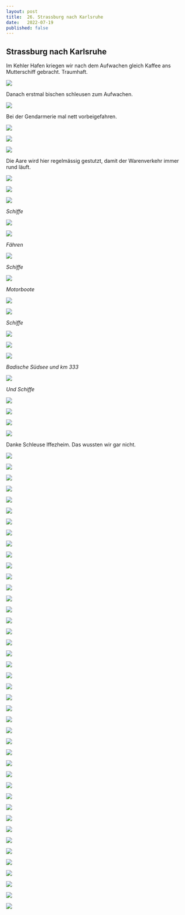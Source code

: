 ```yaml
---
layout: post
title:  26. Strassburg nach Karlsruhe
date:   2022-07-19
published: false
---
```


##   Strassburg nach Karlsruhe ##

Im Kehler Hafen kriegen wir nach dem Aufwachen gleich Kaffee ans Mutterschiff gebracht.
Traumhaft.

![](/img/20220719__ms_res_karlsruhe_0.jpg)

Danach erstmal bischen schleusen zum Aufwachen.

![](/img/20220719__ms_res_karlsruhe_1.jpg)

Bei der Gendarmerie mal nett vorbeigefahren.

![](/img/20220719__ms_res_karlsruhe_2.jpg)

![](/img/20220719__ms_res_karlsruhe_3.jpg)

![](/img/20220719__ms_res_karlsruhe_4.jpg)

Die Aare wird hier regelmässig gestutzt, damit der Warenverkehr immer rund läuft.

![](/img/20220719__ms_res_karlsruhe_5.jpg)

![](/img/20220719__ms_res_karlsruhe_6.jpg)

![](/img/20220719__ms_res_karlsruhe_7.jpg)

*Schiffe*

![](/img/20220719__ms_res_karlsruhe_8.jpg)

![](/img/20220719__ms_res_karlsruhe_9.jpg)

*Fähren*

![](/img/20220719__ms_res_karlsruhe_10.jpg)

*Schiffe*

![](/img/20220719__ms_res_karlsruhe_11.jpg)

*Motorboote*

![](/img/20220719__ms_res_karlsruhe_12.jpg)

![](/img/20220719__ms_res_karlsruhe_13.jpg)

*Schiffe*

![](/img/20220719__ms_res_karlsruhe_15.jpg)

![](/img/20220719__ms_res_karlsruhe_17.jpg)

![](/img/20220719__ms_res_karlsruhe_16.jpg)

*Badische Südsee und km 333*

![](/img/20220719__ms_res_karlsruhe_18.jpg)

*Und Schiffe*

![](/img/20220719__ms_res_karlsruhe_19.jpg)

![](/img/20220719__ms_res_karlsruhe_20.jpg)

![](/img/20220719__ms_res_karlsruhe_21.jpg)

![](/img/20220719__ms_res_karlsruhe_22.jpg)

Danke Schleuse Iffezheim. Das wussten wir gar nicht.

![](/img/20220719__ms_res_karlsruhe_23.jpg)

![](/img/20220719__ms_res_karlsruhe_24.jpg)

![](/img/20220719__ms_res_karlsruhe_25.jpg)

![](/img/20220719__ms_res_karlsruhe_26.jpg)

![](/img/20220719__ms_res_karlsruhe_27.jpg)

![](/img/20220719__ms_res_karlsruhe_28.jpg)

![](/img/20220719__ms_res_karlsruhe_29.jpg)

![](/img/20220719__ms_res_karlsruhe_30.jpg)

![](/img/20220719__ms_res_karlsruhe_31.jpg)

![](/img/20220719__ms_res_karlsruhe_32.jpg)

![](/img/20220719__ms_res_karlsruhe_33.jpg)

![](/img/20220719__ms_res_karlsruhe_33.jpg)

![](/img/20220719__ms_res_karlsruhe_33.jpg)

![](/img/20220719__ms_res_karlsruhe_25.jpg)

![](/img/20220719__ms_res_karlsruhe_26.jpg)

![](/img/20220719__ms_res_karlsruhe_27.jpg)

![](/img/20220719__ms_res_karlsruhe_28.jpg)

![](/img/20220719__ms_res_karlsruhe_29.jpg)

![](/img/20220719__ms_res_karlsruhe_30.jpg)

![](/img/20220719__ms_res_karlsruhe_31.jpg)

![](/img/20220719__ms_res_karlsruhe_32.jpg)

![](/img/20220719__ms_res_karlsruhe_33.jpg)

![](/img/20220719__ms_res_karlsruhe_33.jpg)

![](/img/20220719__ms_res_karlsruhe_33.jpg)

![](/img/20220719__ms_res_karlsruhe_28.jpg)

![](/img/20220719__ms_res_karlsruhe_29.jpg)

![](/img/20220719__ms_res_karlsruhe_30.jpg)

![](/img/20220719__ms_res_karlsruhe_31.jpg)

![](/img/20220719__ms_res_karlsruhe_32.jpg)

![](/img/20220719__ms_res_karlsruhe_33.jpg)

![](/img/20220719__ms_res_karlsruhe_34.jpg)

![](/img/20220719__ms_res_karlsruhe_35.jpg)

![](/img/20220719__ms_res_karlsruhe_36.jpg)

![](/img/20220719__ms_res_karlsruhe_37.jpg)

![](/img/20220719__ms_res_karlsruhe_38.jpg)

![](/img/20220719__ms_res_karlsruhe_39.jpg)

![](/img/20220719__ms_res_karlsruhe_40.jpg)

![](/img/20220719__ms_res_karlsruhe_41.jpg)

![](/img/20220719__ms_res_karlsruhe_42.jpg)

![](/img/20220719__ms_res_karlsruhe_43.jpg)

![](/img/20220719__ms_res_karlsruhe_44.jpg)

![](/img/20220719__ms_res_karlsruhe_45.jpg)
